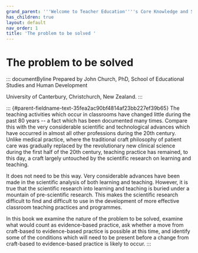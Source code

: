 ```yaml
---
grand_parent: '''Welcome to Teacher Education''''s Core Knowledge and Skills.'''
has_children: true
layout: default
nav_order: 1
title: 'The problem to be solved '
---
```

# The problem to be solved 


::: documentByline
Prepared by John Church, PhD, School of Educational Studies and Human
Development

University of Canterbury, Christchurch, New Zealand.
:::

::: {#parent-fieldname-text-35fea2ac90bf4814af23bb227ef39b65}
The teaching activities which occur in classrooms have changed little
during the past 80 years -- a fact which has been documented many times.
Compare this with the very considerable scientific and technological
advances which have occurred in almost all other professions during the
20th century. Unlike medical practice, where the traditional craft
philosophy of patient care was gradually replaced by the revolutionary
new clinical science during the first half of the 20th century, teaching
practice has remained, to this day, a craft largely untouched by the
scientific research on learning and teaching.

It does not need to be this way. Very considerable advances have been
made in the scientific analysis of both learning and teaching. However,
it is true that the scientific research into learning and teaching is
buried under a mountain of pre-scientific research. This makes the
scientific research difficult to find and difficult to use in the
development of more effective classroom teaching practices and
programmes.

In this book we examine the nature of the problem to be solved, examine
what would count as evidence-based practice, ask whether a move from
craft-based to evidence-based practice is possible at this time, and
identify some of the conditions which will need to be present before a
change from craft-based to evidence-based practice is likely to occur.
:::
